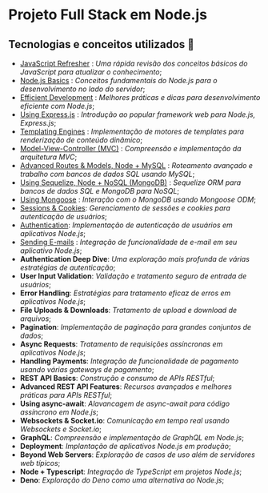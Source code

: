 # Projeto Full Stack em Node.js

## Tecnologias e conceitos utilizados 🚀

- [JavaScript Refresher](js-quick-refresher/) : *Uma rápida revisão dos conceitos básicos do JavaScript para atualizar o conhecimento*;
- [Node.js Basics](understanding-basics-node-js/) : *Conceitos fundamentais do Node.js para o desenvolvimento no lado do servidor*;
- [Efficient Development](enhancing-the-app/) : *Melhores práticas e dicas para desenvolvimento eficiente com Node.js*;
- [Using Express.js](using-express/) : *Introdução ao popular framework web para Node.js, Express.js*;
- [Templating Engines](templating-engines/) : *Implementação de motores de templates para renderização de conteúdo dinâmico*;
- [Model-View-Controller (MVC)](model-view-controller-mvc/) : *Compreensão e implementação da arquitetura MVC*;
- [Advanced Routes & Models, Node + MySQL](advanced-routes-and-models-node/) : *Roteamento avançado e trabalho com bancos de dados SQL usando MySQL*;
- [Using Sequelize, Node + NoSQL (MongoDB)](sequelize-node/) : *Sequelize ORM para bancos de dados SQL e MongoDB para NoSQL*;
- [Using Mongoose](mongoose/) : *Interação com o MongoDB usando Mongoose ODM*;
- [Sessions & Cookies](sessions-and-cookies/): *Gerenciamento de sessões e cookies para autenticação de usuários*;
- [Authentication](authentication/): *Implementação de autenticação de usuários em aplicativos Node.js*;
- [Sending E-mails](sending-emails/) : *Integração de funcionalidade de e-mail em seu aplicativo Node.js*;
- **Authentication Deep Dive**: *Uma exploração mais profunda de várias estratégias de autenticação*;
- **User Input Validation**: *Validação e tratamento seguro de entrada de usuários*;
- **Error Handling**: *Estratégias para tratamento eficaz de erros em aplicativos Node.js*;
- **File Uploads & Downloads**: *Tratamento de upload e download de arquivos*;
- **Pagination**: *Implementação de paginação para grandes conjuntos de dados*;
- **Async Requests**: *Tratamento de requisições assíncronas em aplicativos Node.js*;
- **Handling Payments**: *Integração de funcionalidade de pagamento usando várias gateways de pagamento*;
- **REST API Basics**: *Construção e consumo de APIs RESTful*;
- **Advanced REST API Features**: *Recursos avançados e melhores práticas para APIs RESTful*;
- **Using async-await**: *Alavancagem de async-await para código assíncrono em Node.js*;
- **Websockets & Socket.io**: *Comunicação em tempo real usando Websockets e Socket.io*;
- **GraphQL**: *Compreensão e implementação de GraphQL em Node.js*;
- **Deployment**: *Implantação de aplicativos Node.js em produção*;
- **Beyond Web Servers**: *Exploração de casos de uso além de servidores web típicos*;
- **Node + Typescript**: *Integração de TypeScript em projetos Node.js*;
- **Deno**: *Exploração do Deno como uma alternativa ao Node.js*;
